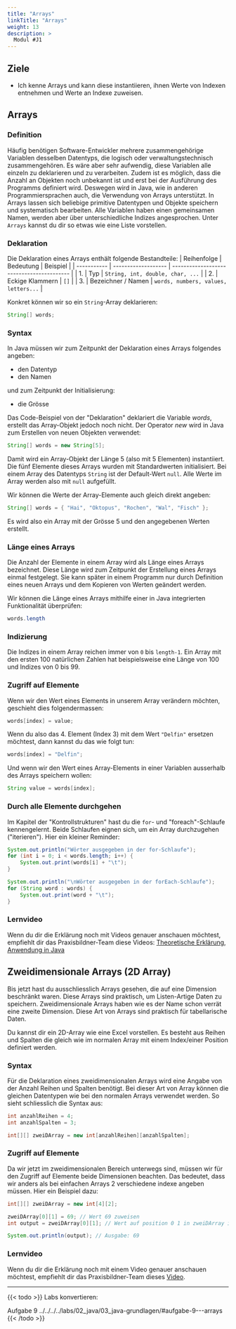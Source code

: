 ```yaml
---
title: "Arrays"
linkTitle: "Arrays"
weight: 13
description: >
  Modul #J1
---
```


## Ziele

- Ich kenne Arrays und kann diese instantiieren, ihnen Werte von Indexen entnehmen und Werte an Indexe zuweisen.

## Arrays

### Definition

Häufig benötigen Software-Entwickler mehrere zusammengehörige Variablen desselben Datentyps, die logisch oder verwaltungstechnisch zusammengehören. Es wäre aber sehr aufwendig, diese Variablen alle einzeln zu deklarieren und zu verarbeiten. Zudem ist es möglich, dass die Anzahl an Objekten noch unbekannt ist und erst bei der Ausführung des Programms definiert wird. Deswegen wird in Java, wie in anderen Programmiersprachen auch, die Verwendung von Arrays unterstützt. In Arrays lassen sich beliebige primitive Datentypen und Objekte speichern und systematisch bearbeiten. Alle Variablen haben einen gemeinsamen Namen, werden aber über unterschiedliche Indizes angesprochen. Unter `Arrays` kannst du dir so etwas wie eine Liste vorstellen.

### Deklaration

Die Deklaration eines Arrays enthält folgende Bestandteile:
| Reihenfolge | Bedeutung | Beispiel |
| ----------- | ------------------- | ----------------------------------------- |
| 1. | Typ | `String, int, double, char, ...` |
| 2. | Eckige Klammern | `[]` |
| 3. | Bezeichner / Namen | `words, numbers, values, letters...` |

Konkret können wir so ein `String`-Array deklarieren:

```java
String[] words;
```

### Syntax

In Java müssen wir zum Zeitpunkt der Deklaration eines Arrays folgendes angeben:

- den Datentyp
- den Namen

und zum Zeitpunkt der Initialisierung:

- die Grösse

Das Code-Beispiel von der "Deklaration" deklariert die Variable _words_, erstellt das Array-Objekt jedoch noch nicht. Der Operator _new_ wird in Java zum Erstellen von neuen Objekten verwendet:

```java
String[] words = new String[5];
```

Damit wird ein Array-Objekt der Länge 5 (also mit 5 Elementen) instantiiert. Die fünf Elemente dieses Arrays wurden mit Standardwerten initialisiert. Bei einem Array des Datentyps `String` ist der Default-Wert `null`. Alle Werte im Array werden also mit `null` aufgefüllt.

Wir können die Werte der Array-Elemente auch gleich direkt angeben:

```java
String[] words = { "Hai", "Oktopus", "Rochen", "Wal", "Fisch" };
```

Es wird also ein Array mit der Grösse 5 und den angegebenen Werten erstellt.

### Länge eines Arrays

Die Anzahl der Elemente in einem Array wird als Länge eines Arrays bezeichnet. Diese Länge wird zum Zeitpunkt der Erstellung eines Arrays einmal festgelegt. Sie kann später in einem Programm nur durch Definition eines neuen Arrays und dem Kopieren von Werten geändert werden.

Wir können die Länge eines Arrays mithilfe einer in Java integrierten Funktionalität überprüfen:

```java
words.length
```

### Indizierung

Die Indizes in einem Array reichen immer von `0` bis `length-1`. Ein Array mit den ersten 100 natürlichen Zahlen hat beispielsweise eine Länge von 100 und Indizes von 0 bis 99.

### Zugriff auf Elemente

Wenn wir den Wert eines Elements in unserem Array verändern möchten, geschieht dies folgendermassen:

```java
words[index] = value;
```

Wenn du also das 4. Element (Index 3) mit dem Wert `"Delfin"` ersetzen möchtest, dann kannst du das wie folgt tun:

```java
words[index] = "Delfin";
```

Und wenn wir den Wert eines Array-Elements in einer Variablen ausserhalb des Arrays speichern wollen:

```java
String value = words[index];
```

### Durch alle Elemente durchgehen

Im Kapitel der "Kontrollstrukturen" hast du die `for`- und "foreach"-Schlaufe kennengelernt. Beide Schlaufen eignen sich, um ein Array durchzugehen ("iterieren"). Hier ein kleiner Reminder:

```java
System.out.println("Wörter ausgegeben in der for-Schlaufe");
for (int i = 0; i < words.length; i++) {
    System.out.print(words[i] + "\t");
}

System.out.println("\nWörter ausgegeben in der forEach-Schlaufe");
for (String word : words) {
    System.out.print(word + "\t");
}
```

### Lernvideo

Wenn du dir die Erklärung noch mit Videos genauer anschauen möchtest, empfiehlt dir das Praxisbildner-Team diese
Videos: [Theoretische Erklärung](https://www.youtube.com/watch?v=SRJZ1XmqHfA),
[Anwendung in Java](https://www.youtube.com/watch?v=lfIUilgq4qo)

## Zweidimensionale Arrays (2D Array)

Bis jetzt hast du ausschliesslich Arrays gesehen, die auf eine Dimension beschränkt waren. Diese Arrays sind praktisch,
um Listen-Artige Daten zu speichern. Zweidimensionale Arrays haben wie es der Name schon verrät eine zweite Dimension.
Diese Art von Arrays sind praktisch für tabellarische Daten.

Du kannst dir ein 2D-Array wie eine Excel vorstellen. Es besteht aus Reihen und Spalten die gleich wie im normalen Array
mit einem Index/einer Position definiert werden.

### Syntax

Für die Deklaration eines zweidimensionalen Arrays wird eine Angabe von der Anzahl Reihen und Spalten benötigt.
Bei dieser Art von Array können die gleichen Datentypen wie bei den normalen Arrays verwendet werden. So sieht schliesslich
die Syntax aus:

```java
int anzahlReihen = 4;
int anzahlSpalten = 3;

int[][] zweiDArray = new int[anzahlReihen][anzahlSpalten];
```

### Zugriff auf Elemente

Da wir jetzt im zweidimensionalen Bereich unterwegs sind, müssen wir für den Zugriff auf Elemente beide Dimensionen beachten.
Das bedeutet, dass wir anders als bei einfachen Arrays 2 verschiedene indexe angeben müssen. Hier ein Beispiel dazu:

```java
int[][] zweiDArray = new int[4][2];

zweiDArray[0][1] = 69; // Wert 69 zuweisen
int output = zweiDArray[0][1]; // Wert auf position 0 1 in zweiDArray in output variable speichern

System.out.println(output); // Ausgabe: 69
```

### Lernvideo

Wenn du dir die Erklärung noch mit einem Video genauer anschauen möchtest, empfiehlt dir das Praxisbildner-Team dieses
[Video](https://www.youtube.com/watch?v=R0YzQPBusAg).

---

{{< todo >}}
Labs konvertieren:

Aufgabe 9
../../../../labs/02_java/03_java-grundlagen/#aufgabe-9---arrays
{{< /todo >}}
